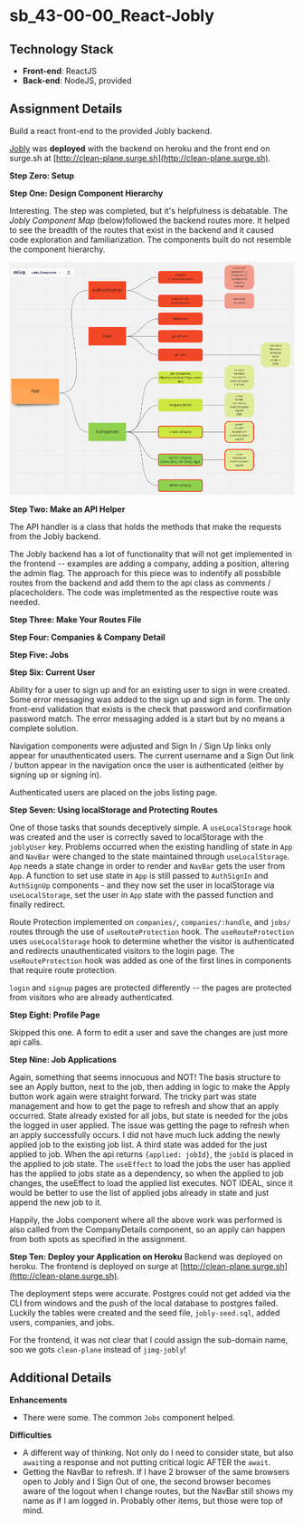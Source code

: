 # sb_43-00-00_React-Jobly
 
## Technology Stack
- **Front-end**: ReactJS
- **Back-end**: NodeJS, provided

## Assignment Details

Build a react front-end to the provided Jobly backend. 

[Jobly](http://clean-plane.surge.sh) was **deployed** with the backend on heroku and the front end on surge.sh at [http://clean-plane.surge.sh](http://clean-plane.surge.sh).

**Step Zero: Setup**

**Step One: Design Component Hierarchy**

Interesting. The step was completed, but it's helpfulness is debatable. The *Jobly Component Map* (below)followed the backend routes more. It helped to see the breadth of the routes that exist in the backend and it caused code exploration and familiarization. The components built do not resemble the component hierarchy.

![Jobly Component Map](./frontend/src/static/JoblyComponentMap_60.png) 

**Step Two: Make an API Helper**

The API handler is a class that holds the methods that make the requests from the Jobly backend. 

The Jobly backend has a lot of functionality that will not get implemented in the frontend -- examples are adding a company, adding a position, altering the admin flag. The approach for this piece was to indentify all possbible routes from the backend and add them to the api class as comments / placecholders. The code was impletmented as the respective route was needed.

**Step Three: Make Your Routes File**

**Step Four: Companies & Company Detail**

**Step Five: Jobs**

**Step Six: Current User**

Ability for a user to sign up and for an existing user to sign in were created. Some error messaging was added to the sign up and sign in form. The only front-end validation that exists is the check that password and confirmation password match. The error messaging added is a start but by no means a complete solution.

Navigation components were adjusted and Sign In / Sign Up links only appear for unauthenticated users. The current username and a Sign Out link / button appear in the navigation once the user is authenticated (either by signing up or signing in).

Authenticated users are placed on the jobs listing page. 


**Step Seven: Using localStorage and Protecting Routes**

One of those tasks that sounds deceptively simple. A `useLocalStorage` hook was created and the user is correctly saved to localStorage with the `joblyUser` key. Problems occurred when the existing handling of state in `App` and `NavBar` were changed to the state maintained through `useLocalStorage`. `App` needs a state change in order to render and `NavBar` gets the user from `App`. A function to set use state in `App` is still passed to `AuthSignIn` and `AuthSignUp` components - and they now set the user in localStorage via `useLocalStorage`, set the user in `App` state with the passed function and finally redirect. 

Route Protection implemented on `companies/`, `companies/:handle`, and `jobs/` routes through the use of `useRouteProtection` hook. The `useRouteProtection` uses `useLocalStorage` hook to determine whether the visitor is authenticated and redirects unauthenticated visitors to the login page. The `useRouteProtection` hook was added as one of the first lines in components that require route protection.

`login` and `signup` pages are protected differently -- the pages are protected from visitors who are already authenticated.


**Step Eight: Profile Page**

Skipped this one. A form to edit a user and save the changes are just more api calls.

**Step Nine: Job Applications**

Again, something that seems innocuous and NOT! The basis structure to see an Apply button, next to the job, then adding in logic to make the Apply button work again were straight forward. The tricky part was state management and how to get the page to refresh and show that an apply occurred. State already existed for all jobs, but state is needed for the jobs the logged in user applied. The issue was getting the page to refresh when an apply successfully occurs. I did not have much luck adding the newly applied job to the existing job list. A third state was added for the just applied to job. When the api returns `{applied: jobId}`, the `jobId` is placed in the applied to job state. The `useEffect` to load the jobs the user has applied has the applied to jobs state as a dependency, so when the applied to job changes, the useEffect to load the applied list executes. NOT IDEAL, since it would be better to use the list of applied jobs already in state and just append the new job to it.

Happily, the Jobs component where all the above work was performed is also called from the CompanyDetails component, so an apply can happen from both spots as specified in the assignment.

**Step Ten: Deploy your Application on Heroku**
Backend was deployed on heroku. The frontend is deployed on surge at [http://clean-plane.surge.sh](http://clean-plane.surge.sh).

The deployment steps were accurate. Postgres could not get added via the CLI from windows and the push of the local database to postgres failed. Luckily the tables were created and the seed file, `jobly-seed.sql`, added users, companies, and jobs.

For the frontend, it was not clear that I could assign the sub-domain name, soo we gots `clean-plane` instead of `jimg-jobly`!


## Additional Details

**Enhancements**
- There were some. The common `Jobs` component helped.

**Difficulties**
- A different way of thinking. Not only do I need to consider state, but also `await`ing a response and not putting critical logic AFTER the `await`. 
- Getting the NavBar to refresh. If I have 2 browser of the same browsers open to Jobly and I Sign Out of one, the second browser becomes aware of the logout when I change routes, but the NavBar still shows my name as if I am logged in. Probably other items, but those were top of mind.
